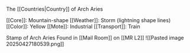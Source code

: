 The [[Countries|Country]] of Arch Aries

[[Core]]: Mountain-shape
[[Weather]]: Storm (lightning shape lines)
[[Color]]: Yellow
[[Mote]]: Industrial
[[Transport]]: Train

Stamp of Arch Aries Found in [[Mail Room]] on [[MR L2]]
![[Pasted image 20250427180539.png]]